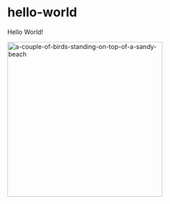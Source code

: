 # hello-world
Hello World!

<img alt="a-couple-of-birds-standing-on-top-of-a-sandy-beach" src="[https://unsplash.com/photos/a-couple-of-birds-standing-on-top-of-a-sandy-beach--WYfaNMcoio](https://images.unsplash.com/photo-1704991187420-962822c3235f?q=80&w=2864&auto=format&fit=crop&ixlib=rb-4.0.3&ixid=M3wxMjA3fDB8MHxwaG90by1wYWdlfHx8fGVufDB8fHx8fA%3D%3D)https://images.unsplash.com/photo-1704991187420-962822c3235f?q=80&w=2864&auto=format&fit=crop&ixlib=rb-4.0.3&ixid=M3wxMjA3fDB8MHxwaG90by1wYWdlfHx8fGVufDB8fHx8fA%3D%3D" height="350">
